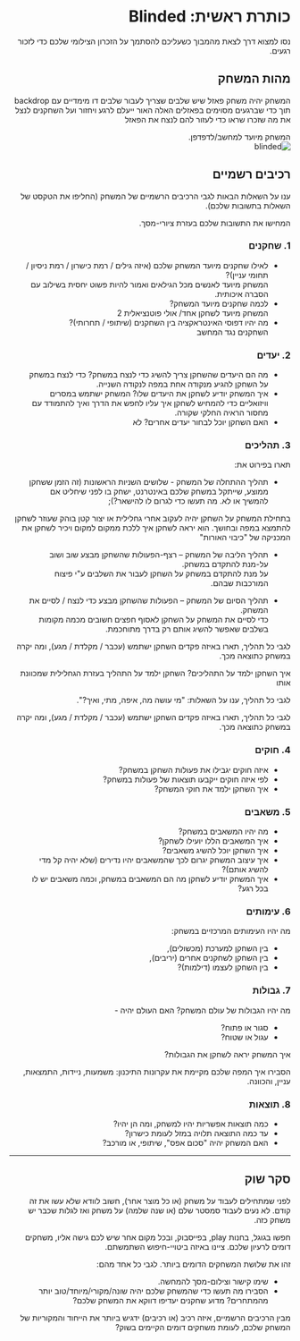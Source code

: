 <div dir='rtl' lang='he'>

# כותרת ראשית: Blinded

נסו למצוא דרך לצאת מהמבוך כשעליכם להסתמך על הזכרון הצילומי שלכם כדי לזכור רגעים.  
## מהות המשחק
המשחק יהיה משחק פאזל שיש שלבים שצריך לעבור שלבים דו מימדיים עם backdrop תוך כדי שברגעים מסוימים בפאזלים האלה האור ייעלם לרגע ויחזור ועל השחקנים לנצל את מה שזכרו שראו כדי לעזור להם לנצח את הפאזל

המשחק מיועד למחשב/לדפדפן.  
 ![blinded](https://user-images.githubusercontent.com/7474985/226741049-d4568e89-c487-4c83-8306-9d7f0c7ae6e9.png)
 
## רכיבים רשמיים

ענו על השאלות הבאות לגבי הרכיבים הרשמיים של המשחק
(החליפו את הטקסט של השאלות בתשובות שלכם).

המחישו את התשובות שלכם בעזרת ציורי-מסך.

### 1. שחקנים


* לאילו שחקנים מיועד המשחק שלכם (איזה גילים / רמת כישרון / רמת ניסיון / תחומי עניין)?  
 המשחק מיועד לאנשים מכל הגילאים ואמור להיות פשוט יחסית בשילוב עם הסברה איכותית.
* לכמה שחקנים מיועד המשחק?  
  המשחק מיועד לשחקן אחד/ אולי פוטנציאלית 2
* מה יהיו דפוסי האינטראקציה בין השחקנים (שיתופי / תחרותי)?  
 השחקנים נגד המחשב  

### 2. יעדים

* מה הם היעדים שהשחקן צריך להשיג כדי לנצח במשחק?  כדי לנצח במשחק על השחקן להגיע מנקודה אחת במפה לנקודה השנייה.
* איך המשחק יודיע לשחקן את היעדים שלו?  המשחק ישתמש במסרים וויזואליים כדי להמחיש לשחקן איך עליו לחפש את הדרך ואיך להתמודד עם מחסור הראיה החלקי שקורה.   
* האם השחקן יוכל לבחור יעדים אחרים?  לא

### 3. תהליכים

תארו בפירוט את:

* תהליך ההתחלה של המשחק - שלושים השניות הראשונות (זה הזמן ששחקן ממוצע, שייתקל במשחק שלכם באינטרנט, ישחק בו לפני שיחליט אם להמשיך או לא. מה תעשו כדי לגרום לו להישאר?);  
 
 בתחילת המשחק על השחקן יהיה לעקוב אחרי גחלילית או יצור קטן בוהק שעוזר לשחקן להתמצא במפה ובחושך.  הוא יראה לשחקן איך ללכת ממקום למקום ויכיר לשחקן את המכניקה של "כיבוי האורות"  
 
*	תהליך הליבה של המשחק – רצף-הפעולות שהשחקן מבצע שוב ושוב על-מנת להתקדם במשחק.  
 על מנת להתקדם במשחק על השחקן לעבור את השלבים ע"י פיצוח המורכבות שבהם.  
 
*	תהליך הסיום של המשחק – הפעולות שהשחקן מבצע כדי לנצח / לסיים את המשחק.  
 כדי לסיים את המשחק על השחקן לאסוף חפצים חשובים מכמה מקומות בשלבים שאפשר להשיג אותם רק בדרך מתוחכמת.  
 
לגבי כל תהליך, תארו באיזה פקדים השחקן ישתמש (עכבר / מקלדת / מגע), ומה יקרה במשחק כתוצאה מכך.

איך השחקן ילמד על התהליכים?  השחקן ילמד על התהליך בעזרת הגחלילית שמכוונת אותו  

לגבי כל תהליך, ענו על השאלות: "מי עושה מה, איפה, מתי, ואיך?".

לגבי כל תהליך, תארו באיזה פקדים השחקן ישתמש (עכבר / מקלדת / מגע), ומה יקרה במשחק כתוצאה מכך.

### 4. חוקים

* איזה חוקים יגבילו את פעולות השחקן במשחק?
* לפי איזה חוקים ייקבעו תוצאות של פעולות במשחק?
* איך השחקן ילמד את חוקי המשחק?


### 5. משאבים

* מה יהיו המשאבים במשחק?
* איך המשאבים הללו יועילו לשחקן?
* איך השחקן יוכל להשיג משאבים?
* איך עיצוב המשחק יגרום לכך שהמשאבים יהיו נדירים (שלא יהיה קל מדי להשיג אותם)?
* איך המשחק יודיע לשחקן מה הם המשאבים במשחק, וכמה משאבים יש לו בכל רגע?

### 6. עימותים

מה יהיו העימותים המרכזיים במשחק:

* בין השחקן למערכת (מכשולים),
* בין השחקן לשחקנים אחרים (יריבים),
* בין השחקן לעצמו (דילמות)? 


### 7. גבולות

מה יהיו הגבולות של עולם המשחק? האם העולם יהיה - 
* סגור או פתוח?
*  עגול או שטוח? 

 איך המשחק יראה לשחקן את הגבולות? 
 
 הסבירו איך המפה שלכם מקיימת את עקרונות התיכנון: משמעות, ניידות, התמצאות, עניין, והכוונה.


### 8. תוצאות

* כמה תוצאות אפשריות יהיו למשחק, ומה הן יהיו? 
* עד כמה התוצאה תלויה במזל לעומת כישרון? 
* האם המשחק יהיה "סכום אפס", שיתופי, או מורכב?

---

## סקר שוק

לפני שמתחילים לעבוד על משחק (או כל מוצר אחר), חשוב לוודא שלא עשו את זה קודם. לא נעים לעבוד סמסטר שלם (או שנה שלמה) על משחק ואז לגלות שכבר יש משחק כזה. 

חפשו בגוגל, בחנות play, בפייסבוק, ובכל מקום אחר שיש לכם גישה אליו, משחקים דומים לרעיון שלכם. ציינו באיזה ביטויי-חיפוש השתמשתם.

זהו את שלושת המשחקים הדומים ביותר. לגבי כל אחד מהם:

* שימו קישור וצילום-מסך להמחשה.
* הסבירו מה תעשו כדי שהמשחק שלכם יהיה שונה/מקורי/מיוחד/טוב יותר מהמתחרים?  מדוע שחקנים יעדיפו דווקא את המשחק שלכם?

מבין הרכיבים הרשמיים, 
איזה רכיב (או רכיבים) ידגיש ביותר את הייחוד והמקוריות של המשחק שלכם, לעומת משחקים דומים הקיימים בשוק?


</div>
